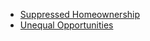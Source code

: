   - [Suppressed Homeownership](supressed-homeownership.md)
  - [Unequal Opportunities](unequal-opportunities.md)
